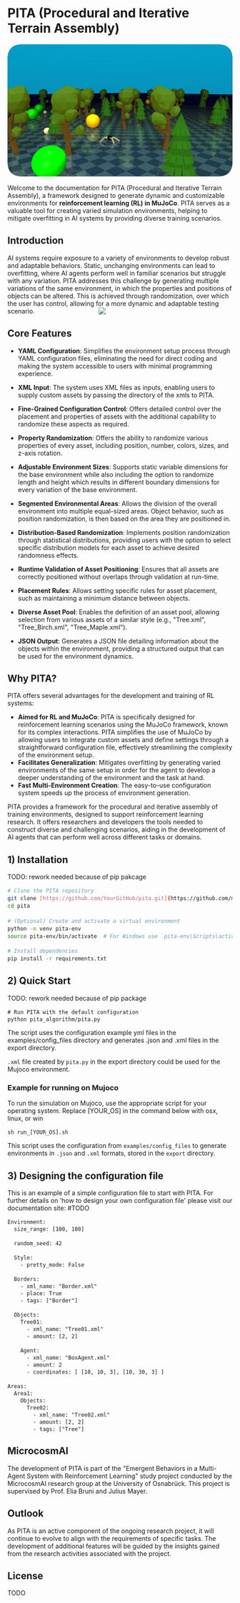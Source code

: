 # PITA (Procedural and Iterative Terrain Assembly)
![pixlr_banner](./static/banner.png)

Welcome to the documentation for PITA (Procedural and Iterative Terrain Assembly), a framework designed to generate dynamic and customizable environments for **reinforcement learning (RL) in MuJoCo**. PITA serves as a valuable tool for creating varied simulation environments, helping to mitigate overfitting in AI systems by providing diverse training scenarios.

Introduction
------------

AI systems require exposure to a variety of environments to develop robust and adaptable behaviors. Static, unchanging environments can lead to overfitting, where AI agents perform well in familiar scenarios but struggle with any variation. PITA addresses this challenge by generating multiple variations of the same environment, in which the properties and positions of objects can be altered. This is achieved through randomization, over which the user has control, allowing for a more dynamic and adaptable testing scenario.
<img align="right" width="300" src="test.img">

Core Features
---------------

- **YAML Configuration**: Simplifies the environment setup process through YAML configuration files, eliminating the need for direct coding and making the system accessible to users with minimal programming experience.

- **XML Input**: The system uses XML files as inputs, enabling users to supply custom assets by passing the directory of the xmls to PITA.

- **Fine-Grained Configuration Control**: Offers detailed control over the placement and properties of assets with the additional capability to randomize these aspects as required.

- **Property Randomization**: Offers the ability to randomize various properties of every asset, including position, number, colors, sizes, and z-axis rotation.

- **Adjustable Environment Sizes**: Supports static variable dimensions for the base environment while also including the option to randomize length and height which results in different boundary dimensions for every variation of the base environment.

- **Segmented Environmental Areas**: Allows the division of the overall environment into multiple equal-sized areas. Object behavior, such as position randomization, is then based on the area they are positioned in.

- **Distribution-Based Randomization**: Implements position randomization through statistical distributions, providing users with the option to select specific distribution models for each asset to achieve desired randomness effects.

- **Runtime Validation of Asset Positioning**: Ensures that all assets are correctly positioned without overlaps through validation at run-time.

- **Placement Rules**: Allows setting specific rules for asset placement, such as maintaining a minimum distance between objects.

- **Diverse Asset Pool**: Enables the definition of an asset pool, allowing selection from various assets of a similar style (e.g., "Tree.xml", "Tree_Birch.xml", "Tree_Maple.xml").

- **JSON Output**: Generates a JSON file detailing information about the objects within the environment, providing a structured output that can be used for the environment dynamics.


Why PITA?
---------

PITA offers several advantages for the development and training of RL systems:

- **Aimed for RL and MuJoCo**: PITA is specifically designed for reinforcement learning scenarios using the MuJoCo framework, known for its complex interactions. PITA simplifies the use of MuJoCo by allowing users to integrate custom assets and define settings through a straightforward configuration file, effectively streamlining the complexity of the environment setup.
- **Facilitates Generalization**: Mitigates overfitting by generating varied environments of the same setup in order for the agent to develop a deeper understanding of the environment and the task at hand.
- **Fast Multi-Environment Creation**: The easy-to-use configuration system speeds up the process of environment generation.

PITA provides a framework for the procedural and iterative assembly of training environments, designed to support reinforcement learning research. It offers researchers and developers the tools needed to construct diverse and challenging scenarios, aiding in the development of AI agents that can perform well across different tasks or domains.

## 1) Installation
 TODO: rework needed because of pip pakcage
```bash
# Clone the PITA repository
git clone [https://github.com/YourGitHub/pita.git](https://github.com/microcosmAI/pita.git)
cd pita

# (Optional) Create and activate a virtual environment
python -m venv pita-env
source pita-env/bin/activate  # For Windows use `pita-env\Scripts\activate`

# Install dependencies
pip install -r requirements.txt
```

## 2) Quick Start
TODO: rework needed because of pip package
```shell
# Run PITA with the default configuration
python pita_algorithm/pita.py 
```
The script uses the configuration example yml files in the examples/config_files directory and generates .json and .xml files in the export directory.

`.xml` file created by `pita.py` in the export directory could be used for the Mujoco environment.   

### Example for running on Mujoco

To run the simulation on Mujoco, use the appropriate script for your operating system. Replace [YOUR_OS] in the command below with osx, linux, or win

```shell
sh run_[YOUR_OS].sh 
```

This script uses the configuration from `examples/config_files` to generate environments in `.json` and `.xml` formats, stored in the `export` directory.

## 3) Designing the configuration file 

This is an example of a simple configuration file to start with PITA. For further details on 'how to design your own configuration file' please visit our documentation site: #TODO
```
Environment:
  size_range: [100, 100]

  random_seed: 42

  Style:
    - pretty_mode: False

  Borders:
    - xml_name: "Border.xml"
    - place: True
    - tags: ["Border"]

  Objects:
    Tree01:
      - xml_name: "Tree01.xml"
      - amount: [2, 2]

    Agent:
      - xml_name: "BoxAgent.xml"
      - amount: 2
      - coordinates: [ [10, 10, 3], [10, 30, 3] ]

Areas:
  Area1:
    Objects:
      Tree02:
        - xml_name: "Tree02.xml"
        - amount: [2, 2]
        - tags: ["Tree"]
```

## MicrocosmAI
The development of PITA is part of the "Emergent Behaviors in a Multi-Agent System with Reinforcement Learning" study project conducted by the MicrocosmAI research group at the University of Osnabrück. This project is supervised by Prof. Elia Bruni and Julius Mayer.

## Outlook
As PITA is an active component of the ongoing research project, it will continue to evolve to align with the requirements of specific tasks. The development of additional features will be guided by the insights gained from the research activities associated with the project.

## License
TODO
